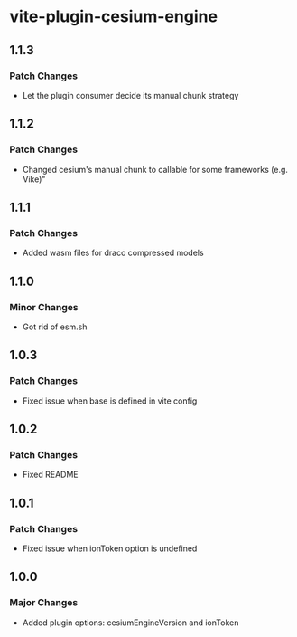 # vite-plugin-cesium-engine

## 1.1.3

### Patch Changes

- Let the plugin consumer decide its manual chunk strategy

## 1.1.2

### Patch Changes

- Changed cesium's manual chunk to callable for some frameworks (e.g. Vike)"

## 1.1.1

### Patch Changes

- Added wasm files for draco compressed models

## 1.1.0

### Minor Changes

- Got rid of esm.sh

## 1.0.3

### Patch Changes

- Fixed issue when base is defined in vite config

## 1.0.2

### Patch Changes

- Fixed README

## 1.0.1

### Patch Changes

- Fixed issue when ionToken option is undefined

## 1.0.0

### Major Changes

- Added plugin options: cesiumEngineVersion and ionToken
